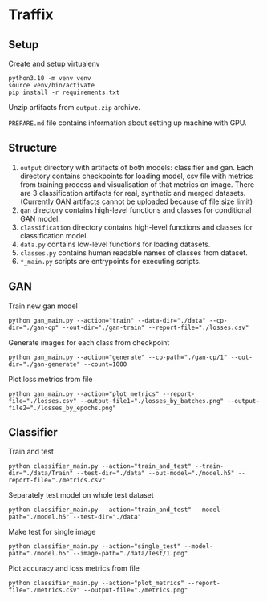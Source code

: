 # Traffix

## Setup

Create and setup virtualenv
```shell
python3.10 -m venv venv
source venv/bin/activate
pip install -r requirements.txt
```

Unzip artifacts from `output.zip` archive.

`PREPARE.md` file contains information about setting up machine with GPU.

## Structure

1. `output` directory with artifacts of both models: classifier and gan. Each directory contains checkpoints for loading model, csv file with metrics from training process and visualisation of that metrics on image. There are 3 classification artifacts for real, synthetic and merged datasets. (Currently GAN artifacts cannot be uploaded because of file size limit)
2. `gan` directory contains high-level functions and classes for conditional GAN model.
3. `classification` directory contains high-level functions and classes for classification model.
4. `data.py` contains low-level functions for loading datasets.
5. `classes.py` contains human readable names of classes from dataset.
6. `*_main.py` scripts are entrypoints for executing scripts.

## GAN

Train new gan model
```shell
python gan_main.py --action="train" --data-dir="./data" --cp-dir="./gan-cp" --out-dir="./gan-train" --report-file="./losses.csv"
```

Generate images for each class from checkpoint
```shell
python gan_main.py --action="generate" --cp-path="./gan-cp/1" --out-dir="./gan-generate" --count=1000
```

Plot loss metrics from file
```shell
python gan_main.py --action="plot_metrics" --report-file="./losses.csv" --output-file1="./losses_by_batches.png" --output-file2="./losses_by_epochs.png"
```

## Classifier

Train and test
```shell
python classifier_main.py --action="train_and_test" --train-dir="./data/Train" --test-dir="./data" --out-model="./model.h5" --report-file="./metrics.csv"
```

Separately test model on whole test dataset
```shell
python classifier_main.py --action="train_and_test" --model-path="./model.h5" --test-dir="./data"
```

Make test for single image
```shell
python classifier_main.py --action="single_test" --model-path="./model.h5" --image-path="./data/Test/1.png"
```

Plot accuracy and loss metrics from file
```shell
python classifier_main.py --action="plot_metrics" --report-file="./metrics.csv" --output-file="./metrics.png"
```
